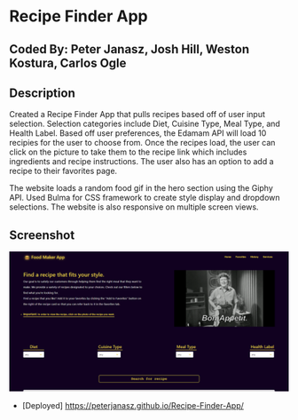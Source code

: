 # Recipe Finder App

## Coded By: Peter Janasz, Josh Hill, Weston Kostura, Carlos Ogle

## Description
Created a Recipe Finder App that pulls recipes based off of user input selection. Selection categories include Diet, Cuisine Type, Meal Type, and Health Label. Based off user preferences, the Edamam API will load 10 recipies for the user to choose from. Once the recipes load, the user can click on the picture to take them to the recipe link which includes ingredients and recipe instructions. The user also has an option to add a recipe to their favorites page. 

The website loads a random food gif in the hero section using the Giphy API.
Used Bulma for CSS framework to create style display and dropdown selections. The website is also responsive on multiple screen views.  


## Screenshot

![Screenshot of website](assets/FoodMakerApp.png)

 - [Deployed] https://peterjanasz.github.io/Recipe-Finder-App/